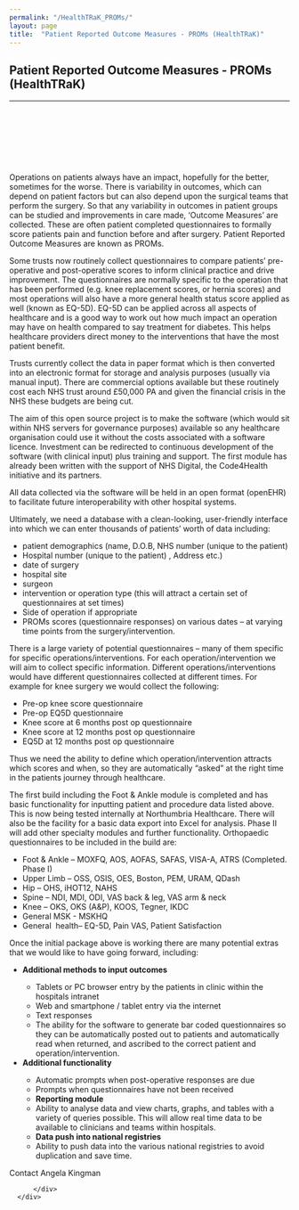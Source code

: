 ```yaml
---
permalink: "/HealthTRaK_PROMs/"
layout: page
title:  "Patient Reported Outcome Measures - PROMs (HealthTRaK)"
---
```


<section class="bg-primary text-white" id="about" style="padding-bottom:50px">
      <div class="container text-center">
        <h2 class="mb-4">Patient Reported Outcome Measures - PROMs (HealthTRaK)</h2>
       </div>
       <hr class="light my-4">
</section>

<section id="PROMs" style="padding-top:50px">
    <div class="container">
      <div class="row">
        <div class="col-lg-12">
              <p>Operations on patients always have an impact, hopefully for the better, sometimes for the worse. There is variability in outcomes, which can depend on patient factors but can also depend upon the surgical teams that perform the surgery. So that any variability in outcomes in patient groups can be studied and improvements in care made, ‘Outcome Measures’ are collected. These are often patient completed questionnaires to formally score patients pain and function before and after surgery. Patient Reported Outcome Measures are known as PROMs.</p>
              <p>Some trusts now routinely collect questionnaires to compare patients’ pre-operative and post-operative scores to inform clinical practice and drive improvement. The questionnaires are normally specific to the operation that has been performed (e.g. knee replacement scores, or hernia scores) and most operations will also have a more general health status score applied as well (known as EQ-5D). EQ-5D can be applied across all aspects of healthcare and is a good way to work out how much impact an operation may have on health compared to say treatment for diabetes. This helps healthcare providers direct money to the interventions that have the most patient benefit.</p>
              <p>Trusts currently collect the data in paper format which is then converted into an electronic format for storage and analysis purposes (usually via manual input). There are commercial options available but these routinely cost each NHS trust around £50,000 PA and given the financial crisis in the NHS these budgets are being cut.</p>
              <p>The aim of this open source project is to make the software (which would sit within NHS servers for governance purposes) available so any healthcare organisation could use it without the costs associated with a software licence. Investment can be redirected to continuous development of the software (with clinical input) plus training and support. The first module has already been written with the support of NHS Digital, the Code4Health initiative and its partners.</p>
              <p>All data collected via the software will be held in an open format (openEHR) to facilitate future interoperability with other hospital systems.</p>
              <p>Ultimately, we need a database with a clean-looking, user-friendly interface into which we can enter thousands of patients’ worth of data including:</p>
              <ul>
                <li>patient demographics (name, D.O.B, NHS number (unique to the patient)</li>
                <li>Hospital number (unique to the patient) , Address etc.)</li>
                <li>date of surgery</li>
                <li>hospital site</li>
                <li>surgeon</li>
                <li>intervention or operation type (this will attract a certain set of questionnaires at set times)</li>
                <li>Side of operation if appropriate</li>
                <li>PROMs scores (questionnaire responses) on various dates – at varying time points from the surgery/intervention.</li>
              </ul>
              <p>There is a large variety of potential questionnaires – many of them specific for specific operations/interventions. For each operation/intervention we will aim to collect specific information. Different operations/interventions would have different questionnaires collected at different times. For example for knee surgery we would collect the following:</p>
              <ul>
                <li>Pre-op knee score questionnaire</li>
                <li>Pre-op EQ5D questionnaire</li>
                <li>Knee score at 6 months post op questionnaire</li>
                <li>Knee score at 12 months post op questionnaire</li>
                <li>EQ5D at 12 months post op questionnaire</li>
              </ul>
              <p>Thus we need the ability to define which operation/intervention attracts which scores and when, so they are automatically “asked” at the right time in the patients journey through healthcare.</p>
              <p>The first build including the Foot &amp; Ankle module is completed and has basic functionality for inputting patient and procedure data listed above. This is now being tested internally at Northumbria Healthcare. There will also be the facility for a basic data export into Excel for analysis. Phase II will add other specialty modules and further functionality. Orthopaedic questionnaires to be included in the build are:</p>
              <ul>
                <li>Foot &amp; Ankle – MOXFQ, AOS, AOFAS, SAFAS, VISA-A, ATRS (Completed. Phase I)</li>
                <li>Upper Limb – OSS, OSIS, OES, Boston, PEM, URAM, QDash</li>
                <li>Hip – OHS, iHOT12, NAHS</li>
                <li>Spine – NDI, MDI, ODI, VAS back &amp; leg, VAS arm &amp; neck</li>
                <li>Knee – OKS, OKS (A&amp;P), KOOS, Tegner, IKDC</li>
                <li>General MSK - MSKHQ</li>
                <li>General &nbsp;health– EQ-5D, Pain VAS, Patient Satisfaction</li>
              </ul>
              <p>Once the initial package above is working there are many potential extras that we would like to have going forward, including:</p>
              <ul>
                <li><b>Additional methods to input outcomes</b></li>
                  <ul>
                    <li>Tablets or PC browser entry by the patients in clinic within the hospitals intranet</li>
                    <li>Web and smartphone / tablet entry via the internet</li>
                    <li>Text responses</li>
                    <li>The ability for the software to generate bar coded questionnaires so they can be automatically posted out to patients and automatically read when returned, and ascribed to the correct patient and operation/intervention.</li>
                  </ul>
                <li><b>Additional functionality</b></li>
                  <ul>
                    <li>Automatic prompts when post-operative responses are due</li>
                    <li>Prompts when questionnaires have not been received</li>
                    <li><b>Reporting module</b></li>                
                    <li>Ability to analyse data and view charts, graphs, and tables with a variety of queries possible. This will allow real time data to be available to clinicians and teams within hospitals.</li>
                    <li><b>Data push into national registries</b></li>
                    <li>Ability to push data into the various national registries to avoid duplication and save time.</li>
                  </ul>
              </ul>
              <p>Contact Angela Kingman</p>
              <div class="row">
                <div class="col-md-2 mr-auto text-center">
                   <a href="mailto:angela.kingman@northumbria-healthcare.nhs.uk"><i class="fas fa-envelope fa-2x sr-contact"></i></a>     
                </div>
                <div class="col-md-2 mr-auto text-center">
                    <a href="https://twitter.com/outcomes_proms"> <i class="fab fa-twitter fa-2x sr-contact"></i></a>
                </div>
              </div>
                
          </div>
      </div>
  </div>
</section>
